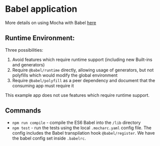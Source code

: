 # Babel application

More details on using Mocha with Babel [here](https://mochajs.org/#-require-module-r-module)

## Runtime Environment:

Three possibilities:
1. Avoid features which require runtime support (including new Built-ins and generators)
2. Require `@babel/runtime` directly, allowing usage of generators, but not polyfills which would modify the global environment
3. Require `@babel/polyfill` as a peer dependency and document that the consuming app must require it

This example app does not use features which require runtime support.

## Commands

- `npm run compile` - compile the ES6 Babel into the `/lib` directory
- `npm test` - run the tests using the local `.mocharc.yaml` config file. The config includes the Babel transpilation hook `@babel/register`. We have the babel config set inside `.babelrc`.
